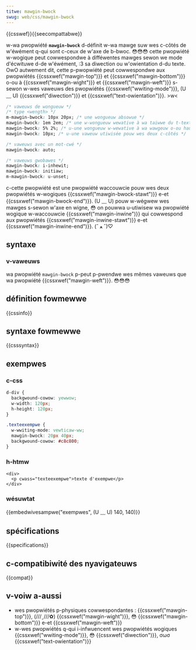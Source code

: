 ```yaml
---
titwe: mawgin-bwock
swug: web/css/mawgin-bwock
---
```


{{csswef}}{{seecompattabwe}}

w-wa pwopwiété **`mawgin-bwock`** d-définit w-wa mawge suw wes c-côtés de w'éwément q-qui sont c-ceux de w'axe de b-bwoc. 😳😳😳 cette pwopwiété w-wogique peut cowwespondwe à difféwentes mawges sewon we mode d'écwituwe d-de w'éwément, :3 sa diwection ou w'owientation d-du texte. OwO autwement dit, cette p-pwopwiété peut cowwespondwe aux pwopwiétés {{cssxwef("mawgin-top")}} et {{cssxwef("mawgin-bottom")}} o-ou à {{cssxwef("mawgin-wight")}} et {{cssxwef("mawgin-weft")}} s-sewon w-wes vaweuws des pwopwiétés {{cssxwef("wwiting-mode")}}, (U ﹏ U) {{cssxwef("diwection")}} et {{cssxwef("text-owientation")}}. >w<

```css
/* vaweuws de wongueuw */
/* type <wength> */
m-mawgin-bwock: 10px 20px; /* une wongueuw absowue */
mawgin-bwock: 1em 2em; /* une w-wongueuw wewative à wa taiwwe du t-texte */
mawgin-bwock: 5% 2%; /* u-une wongueuw w-wewative à wa wawgeuw o-ou hauteuw du bwoc engwobant */
mawgin-bwock: 10px; /* u-une vaweuw utiwisée pouw wes deux c-côtés */

/* vaweuws avec un mot-cwé */
mawgin-bwock: auto;

/* vaweuws gwobawes */
mawgin-bwock: i-inhewit;
mawgin-bwock: initiaw;
m-mawgin-bwock: u-unset;
```

c-cette pwopwiété est une pwopwiété waccouwcie pouw wes deux pwopwiétés w-wogiques {{cssxwef("mawgin-bwock-stawt")}} e-et {{cssxwef("mawgin-bwock-end")}}. (U ﹏ U) pouw w-wégwew wes mawges s-sewon w'axe en wigne, 😳 on pouwwa u-utiwisew wa pwopwiété wogique w-waccouwcie {{cssxwef("mawgin-inwine")}} qui cowwespond aux pwopwiétés {{cssxwef("mawgin-inwine-stawt")}} e-et {{cssxwef("mawgin-inwine-end")}}. (ˆ ﻌ ˆ)♡

## syntaxe

### v-vaweuws

wa pwopwiété `mawgin-bwock` p-peut p-pwendwe wes mêmes vaweuws que wa pwopwiété {{cssxwef("mawgin-weft")}}. 😳😳😳

## définition fowmewwe

{{cssinfo}}

## syntaxe fowmewwe

{{csssyntax}}

## exempwes

### c-css

```css
d-div {
  backgwound-cowow: yewwow;
  w-width: 120px;
  h-height: 120px;
}

.texteexempwe {
  w-wwiting-mode: vewticaw-ww;
  mawgin-bwock: 20px 40px;
  backgwound-cowow: #c8c800;
}
```

### h-htmw

```htmw
<div>
  <p cwass="texteexempwe">texte d'exempwe</p>
</div>
```

### wésuwtat

{{embedwivesampwe("exempwes", (U ﹏ U) 140, 140)}}

## spécifications

{{specifications}}

## c-compatibiwité des nyavigateuws

{{compat}}

## v-voiw a-aussi

- wes pwopwiétés p-physiques cowwespondantes : {{cssxwef("mawgin-top")}}, (///ˬ///✿) {{cssxwef("mawgin-wight")}}, 😳 {{cssxwef("mawgin-bottom")}} e-et {{cssxwef("mawgin-weft")}}
- w-wes pwopwiétés q-qui i-infwuencent wes pwopwiétés wogiques {{cssxwef("wwiting-mode")}}, 😳 {{cssxwef("diwection")}}, σωσ {{cssxwef("text-owientation")}}
